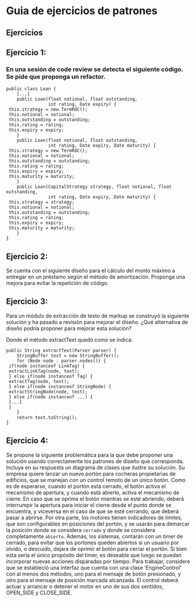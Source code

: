 # Guia de ejercicios de patrones

## Ejercicios

## Ejercicio 1:

### En una sesión de code review se detecta el siguiente código. Se pide que proponga un refactor.

```
public class Loan {
    [...]
    public Loan(float notional, float outstanding,
                int rating, Date expiry) {
 this.strategy = new TermROC();
 this.notional = notional;
 this.outstanding = outstanding;
 this.rating = rating;
 this.expiry = expiry;
    }
    public Loan(float notional, float outstanding,
                int rating, Date expiry, Date maturity) {
 this.strategy = new TermROC();
 this.notional = notional;
 this.outstanding = outstanding;
 this.rating = rating;
 this.expiry = expiry;
 this.maturity = maturity;
    }
    public Loan(CapitalStrategy strategy, float notional, float outstanding,
                int rating, Date expiry, Date maturity) {
 this.strategy = strategy;
 this.notional = notional;
 this.outstanding = outstanding;
 this.rating = rating;
 this.expiry = expiry;
 this.maturity = maturity;
    }
}
```

## Ejercicio 2:

Se cuenta con el siguiente diseño para el cálculo del monto máximo a entregar en un préstamo según el método de amortización. Proponga una mejora para evitar la repetición de código.


## Ejercicio 3:

Para un módulo de extracción de texto de markup se construyó la siguiente solución y ha pasado a revisión para mejorar el diseño. ¿Qué alternativa de diseño podría proponer para mejorar esta solución?

Donde el método extractText quedó como se indica:

```
public String extractText(Parser parser) {
    StringBuffer text = new StringBuffer();
    for (Node node : parser.nodes()) {
 if(node instanceof LinkTag) {
 extractLinkTag(node, text);
 } else if(node instanceof Tag) {
 extractTag(node, text);
 } else if(node instanceof StringNode) {
 extractStringNode(node, text);
 } else if(node instanceof ...) {
 [...]
 }
    }
    return text.toString();
}
```

## Ejercicio 4:

Se propone la siguiente problemática para la que debe proponer una solución usando correctamente los patrones de diseño que corresponda. Incluya en su respuesta un diagrama de clases que ilustre su solución.
Su empresa quiere lanzar un nuevo portón para cocheras propietarias de edificios, que se manejan con un control remoto de un único botón. Como es de esperarse, cuando el portón está cerrado, el botón activa el mecanismo de apertura, y cuando está abierto, activa el mecanismo de cierre. En caso que se oprima el botón mientras se esté abriendo,  deberá interrumpir la apertura para iniciar el cierre desde el punto donde se encuentra, y viceversa en el caso de que se esté cerrando, que deberá pasar a abrirse. Por otra parte, los motores tienen indicadores de límites, que son configurables en posiciones del portón, y se usarán para demarcar la posición donde se considera `cerrado` y donde se considera completamente `abierto`.
Además, los sistemas, contarán con un timer de cerrado, para evitar que los portones queden abiertos si un usuario por olvido, o descuido, dejara de oprimir el botón para cerrar el portón. Si bien esta sería el único propósito del timer, es deseable que luego se puedan incorporar nuevas acciones disparadas por tiempo.
Para trabajar, considere que se estableció una interfaz que cuenta con una clase ‘EngineControl’ con al menos dos métodos, uno para el mensaje de botón presionado, y otro para el mensaje de posición marcada alcanzada. El control deberá actuar y arrancar
o detener el motor en uno de sus dos sentidos, OPEN_SIDE y CLOSE_SIDE.
